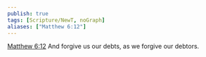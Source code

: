 ```yaml
---
publish: true
tags: [Scripture/NewT, noGraph]
aliases: ["Matthew 6:12"]
---
```

[Matthew 6:12](https://churchofjesuschrist.org/study/scriptures/nt/matt/6?lang=eng&id=p12#p12) And forgive us our debts, as we forgive our debtors.
